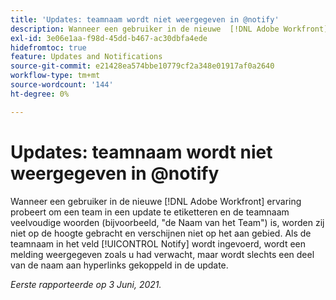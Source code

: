 ```yaml
---
title: 'Updates: teamnaam wordt niet weergegeven in @notify'
description: Wanneer een gebruiker in de nieuwe  [!DNL Adobe Workfront]  ervaring probeert om een team in een update te etiketteren en de teamnaam veelvoudige woorden (bijvoorbeeld, "de Naam van het Team") is, worden zij niet meegedeeld en verschijnen niet op aan gebied. Als de teamnaam in het veld [!UICONTROL Notify] wordt ingevoerd, wordt een melding weergegeven zoals u had verwacht, maar wordt slechts een deel van de naam aan hyperlinks gekoppeld in de update.
exl-id: 3e06e1aa-f98d-45dd-b467-ac30dbfa4ede
hidefromtoc: true
feature: Updates and Notifications
source-git-commit: e21428ea574bbe10779cf2a348e01917af0a2640
workflow-type: tm+mt
source-wordcount: '144'
ht-degree: 0%

---
```


# Updates: teamnaam wordt niet weergegeven in @notify

<!--Valid issue, won't fix-->

Wanneer een gebruiker in de nieuwe [!DNL Adobe Workfront] ervaring probeert om een team in een update te etiketteren en de teamnaam veelvoudige woorden (bijvoorbeeld, &quot;de Naam van het Team&quot;) is, worden zij niet op de hoogte gebracht en verschijnen niet op het aan gebied. Als de teamnaam in het veld [!UICONTROL Notify] wordt ingevoerd, wordt een melding weergegeven zoals u had verwacht, maar wordt slechts een deel van de naam aan hyperlinks gekoppeld in de update.

_Eerste rapporteerde op 3 Juni, 2021._

